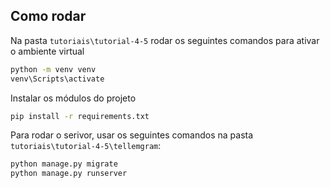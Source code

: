 ## Como rodar

Na pasta `tutoriais\tutorial-4-5` rodar os seguintes comandos para ativar o ambiente virtual
~~~bash
python -m venv venv
venv\Scripts\activate
~~~

Instalar os módulos do projeto
~~~bash
pip install -r requirements.txt
~~~

Para rodar o serivor, usar os seguintes comandos na pasta `tutoriais\tutorial-4-5\tellemgram`:
~~~bash
python manage.py migrate
python manage.py runserver
~~~